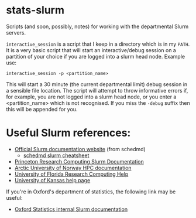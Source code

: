 # stats-slurm
Scripts (and soon, possibly, notes) for working with the departmental Slurm servers.

`interactive_session` is a script that I keep in a directory which is in my `PATH`.
It is a very basic script that will start an interactive/debug session on a partition of your choice if you
 are logged into a slurm head node.  Example use:

```
interactive_session -p <partition_name>
```
This will start a 30 minute (the current departmental limit) debug session in a sensible file location.
The script will attempt to throw informative errors if, for example, you are not logged into a slurm head node,
 or you enter a <partition_name> which is not recognised.  If you miss the `-debug` suffix then this will be appended for you.


# Useful Slurm references:
- [Official Slurm documentation website](https://slurm.schedmd.com) (from schedmd)
  - [schedmd slurm cheatsheet](https://slurm.schedmd.com/pdfs/summary.pdf)
- [Princeton Research Computing Slurm Documentation](https://researchcomputing.princeton.edu/support/knowledge-base/slurm)
- [Arctic University of Norway HPC documentation](https://hpc-uit.readthedocs.io/en/latest/jobs/examples.html)
- [University of Florida Research Computing Help](https://help.rc.ufl.edu/doc/UFRC_Help_and_Documentation)
- [University of Kansas help page](https://crc.ku.edu/hpc/how-to#script)

If you're in Oxford's department of statistics, the following link may be useful:
- [Oxford Statistics internal Slurm documentation](http://internal.stats.ox.ac.uk/it-support/computation/slurm/)